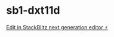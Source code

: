 # sb1-dxt11d

[Edit in StackBlitz next generation editor ⚡️](https://stackblitz.com/~/github.com/sanalata/sb1-dxt11d)
